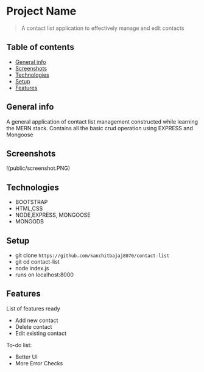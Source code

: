 # Project Name
> A contact list application to effectively manage and edit contacts

## Table of contents
* [General info](#general-info)
* [Screenshots](#screenshots)
* [Technologies](#technologies)
* [Setup](#setup)
* [Features](#features)

## General info
A general application of contact list management constructed while learning the MERN stack.
Contains all the basic crud operation using EXPRESS and Mongoose

## Screenshots
!(public/screenshot.PNG)

## Technologies
* BOOTSTRAP
* HTML,CSS
* NODE,EXPRESS, MONGOOSE
* MONGODB


## Setup
* git clone `https://github.com/kanchitbajaj8070/contact-list`
* git cd contact-list
* node index.js
* runs on localhost:8000

## Features
List of features ready
* Add new contact
* Delete contact
* Edit existing contact

To-do list:
* Better UI
* More Error Checks 

